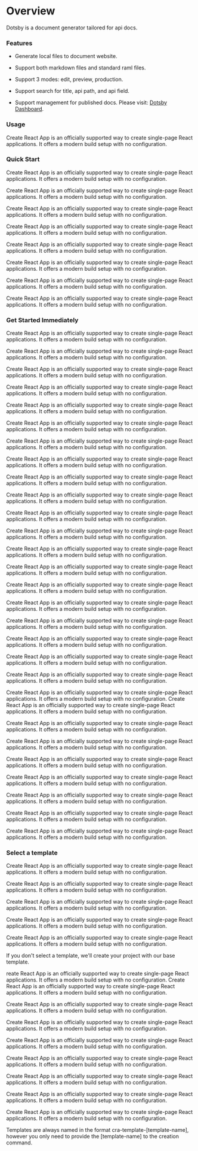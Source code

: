 # Overview

Dotsby is a document generator tailored for api docs.

### Features
* Generate local files to document website.

* Support both markdown files and standard raml files.

* Support 3 modes: edit, preview, production.

* Support search for title, api path, and api field.

* Support management for published docs. Please visit: [Dotsby Dashboard]().

### Usage

Create React App is an officially supported way to create single-page React applications. It offers a modern build setup with no configuration.

### Quick Start

Create React App is an officially supported way to create single-page React applications. It offers a modern build setup with no configuration.

Create React App is an officially supported way to create single-page React applications. It offers a modern build setup with no configuration.

Create React App is an officially supported way to create single-page React applications. It offers a modern build setup with no configuration.

Create React App is an officially supported way to create single-page React applications. It offers a modern build setup with no configuration.

Create React App is an officially supported way to create single-page React applications. It offers a modern build setup with no configuration.

Create React App is an officially supported way to create single-page React applications. It offers a modern build setup with no configuration.

Create React App is an officially supported way to create single-page React applications. It offers a modern build setup with no configuration.

Create React App is an officially supported way to create single-page React applications. It offers a modern build setup with no configuration.

### Get Started Immediately

Create React App is an officially supported way to create single-page React applications. It offers a modern build setup with no configuration.

Create React App is an officially supported way to create single-page React applications. It offers a modern build setup with no configuration.

Create React App is an officially supported way to create single-page React applications. It offers a modern build setup with no configuration.

Create React App is an officially supported way to create single-page React applications. It offers a modern build setup with no configuration.

Create React App is an officially supported way to create single-page React applications. It offers a modern build setup with no configuration.

Create React App is an officially supported way to create single-page React applications. It offers a modern build setup with no configuration.

Create React App is an officially supported way to create single-page React applications. It offers a modern build setup with no configuration.

Create React App is an officially supported way to create single-page React applications. It offers a modern build setup with no configuration.

Create React App is an officially supported way to create single-page React applications. It offers a modern build setup with no configuration.

Create React App is an officially supported way to create single-page React applications. It offers a modern build setup with no configuration.

Create React App is an officially supported way to create single-page React applications. It offers a modern build setup with no configuration.

Create React App is an officially supported way to create single-page React applications. It offers a modern build setup with no configuration.

Create React App is an officially supported way to create single-page React applications. It offers a modern build setup with no configuration.

Create React App is an officially supported way to create single-page React applications. It offers a modern build setup with no configuration.

Create React App is an officially supported way to create single-page React applications. It offers a modern build setup with no configuration.

Create React App is an officially supported way to create single-page React applications. It offers a modern build setup with no configuration.

Create React App is an officially supported way to create single-page React applications. It offers a modern build setup with no configuration.

Create React App is an officially supported way to create single-page React applications. It offers a modern build setup with no configuration.

Create React App is an officially supported way to create single-page React applications. It offers a modern build setup with no configuration.

Create React App is an officially supported way to create single-page React applications. It offers a modern build setup with no configuration.

Create React App is an officially supported way to create single-page React applications. It offers a modern build setup with no configuration.
Create React App is an officially supported way to create single-page React applications. It offers a modern build setup with no configuration.

Create React App is an officially supported way to create single-page React applications. It offers a modern build setup with no configuration.

Create React App is an officially supported way to create single-page React applications. It offers a modern build setup with no configuration.

Create React App is an officially supported way to create single-page React applications. It offers a modern build setup with no configuration.

Create React App is an officially supported way to create single-page React applications. It offers a modern build setup with no configuration.

Create React App is an officially supported way to create single-page React applications. It offers a modern build setup with no configuration.

Create React App is an officially supported way to create single-page React applications. It offers a modern build setup with no configuration.

Create React App is an officially supported way to create single-page React applications. It offers a modern build setup with no configuration.

### Select a template

Create React App is an officially supported way to create single-page React applications. It offers a modern build setup with no configuration.

Create React App is an officially supported way to create single-page React applications. It offers a modern build setup with no configuration.

Create React App is an officially supported way to create single-page React applications. It offers a modern build setup with no configuration.

Create React App is an officially supported way to create single-page React applications. It offers a modern build setup with no configuration.

Create React App is an officially supported way to create single-page React applications. It offers a modern build setup with no configuration.

If you don't select a template, we'll create your project with our base template.

reate React App is an officially supported way to create single-page React applications. It offers a modern build setup with no configuration.
Create React App is an officially supported way to create single-page React applications. It offers a modern build setup with no configuration.

Create React App is an officially supported way to create single-page React applications. It offers a modern build setup with no configuration.

Create React App is an officially supported way to create single-page React applications. It offers a modern build setup with no configuration.

Create React App is an officially supported way to create single-page React applications. It offers a modern build setup with no configuration.

Create React App is an officially supported way to create single-page React applications. It offers a modern build setup with no configuration.

Create React App is an officially supported way to create single-page React applications. It offers a modern build setup with no configuration.

Create React App is an officially supported way to create single-page React applications. It offers a modern build setup with no configuration.

Create React App is an officially supported way to create single-page React applications. It offers a modern build setup with no configuration.

Templates are always named in the format cra-template-[template-name], however you only need to provide the [template-name] to the creation command.